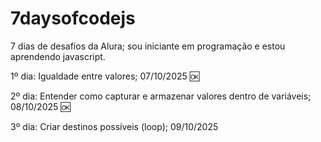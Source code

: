 # 7daysofcodejs
7 dias de desafios da Alura; sou iniciante em programação e estou aprendendo javascript.

1º dia: Igualdade entre valores; 07/10/2025 🆗

2º dia: Entender como capturar e armazenar valores dentro de variáveis; 08/10/2025 🆗

3º dia: Criar destinos possíveis (loop); 09/10/2025 
